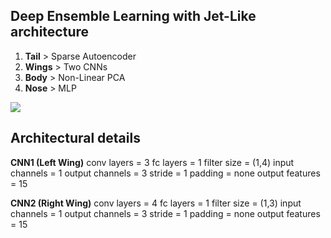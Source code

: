 ## Deep Ensemble Learning with Jet-Like architecture
1. <b>Tail</b>  > Sparse Autoencoder
2. <b>Wings</b> > Two CNNs
3. <b>Body</b> > Non-Linear PCA
4. <b>Nose</b> > MLP
<img src="https://www.researchgate.net/profile/Muhammad-Khan-608/publication/343318895/figure/fig1/AS:919016663171073@1596122055592/Proposed-DEL-Jet-technique_W640.jpg"/>

## Architectural details
**CNN1 (Left Wing)**
	conv layers = 3
	fc layers = 1
	filter size = (1,4)
	input channels = 1
	output channels = 3
	stride = 1
	padding = none
	output features = 15

**CNN2 (Right Wing)**
	conv layers = 4
	fc layers = 1
	filter size = (1,3)
	input channels = 1
	output channels = 3
	stride = 1
	padding = none
	output features = 15
